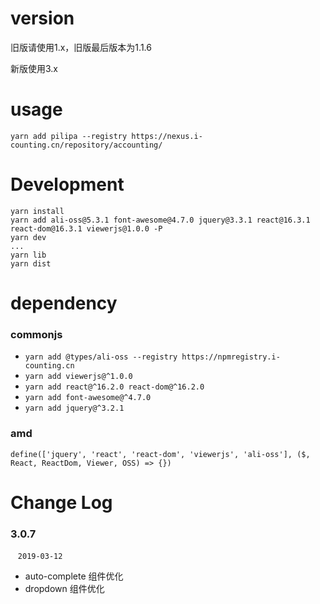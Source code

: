 # version
 旧版请使用1.x，旧版最后版本为1.1.6

 新版使用3.x 

# usage
```
yarn add pilipa --registry https://nexus.i-counting.cn/repository/accounting/
```

# Development
```
yarn install
yarn add ali-oss@5.3.1 font-awesome@4.7.0 jquery@3.3.1 react@16.3.1 react-dom@16.3.1 viewerjs@1.0.0 -P
yarn dev
...
yarn lib
yarn dist
```

# dependency 
### commonjs
- `yarn add @types/ali-oss --registry https://npmregistry.i-counting.cn`
- `yarn add viewerjs@^1.0.0`
- `yarn add react@^16.2.0 react-dom@^16.2.0`
- `yarn add font-awesome@^4.7.0`
- `yarn add jquery@^3.2.1`

### amd
```
define(['jquery', 'react', 'react-dom', 'viewerjs', 'ali-oss'], ($, React, ReactDom, Viewer, OSS) => {})
```

# Change Log 

### 3.0.7
  &nbsp;&nbsp; `2019-03-12` 
  - auto-complete 组件优化
  - dropdown 组件优化